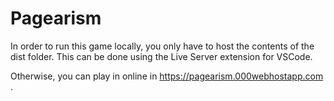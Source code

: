 # Pagearism

In order to run this game locally, you only have to host the contents of the dist folder.
This can be done using the Live Server extension for VSCode.

Otherwise, you can play in online in https://pagearism.000webhostapp.com .

